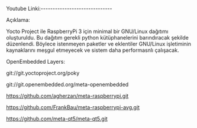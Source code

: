 Youtube Linki:------------------------------

Açıklama:

Yocto Project ile RaspberryPi 3 için minimal bir GNU/Linux dağıtımı oluşturuldu. Bu dağıtım gerekli python kütüphanelerini barındıracak şekilde düzenlendi. Böylece istenmeyen paketler ve eklentiler GNU/Linux işletiminin kaynaklarını meşgul etmeyecek ve sistem daha performasnlı çalışacak. 




OpenEmbedded Layers:

git://git.yoctoproject.org/poky

git://git.openembedded.org/meta-openembedded

https://github.com/agherzan/meta-raspberrypi.git

https://github.com/FrankBau/meta-raspberrypi-avg.git

https://github.com/meta-qt5/meta-qt5.git

